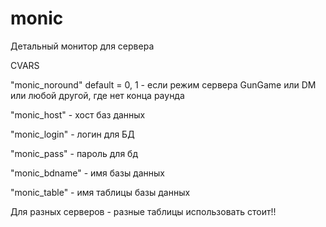 monic
=====

Детальный монитор для сервера

CVARS 

"monic_noround" default = 0, 1 - если режим сервера GunGame или DM или любой другой, где нет конца раунда

"monic_host" - хост баз данных

"monic_login" - логин для БД

"monic_pass" - пароль для бд

"monic_bdname" - имя базы данных

"monic_table" - имя таблицы базы данных

Для разных серверов - разные таблицы использовать стоит!!